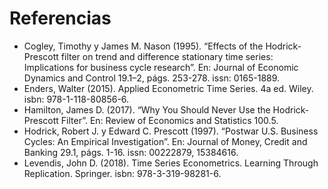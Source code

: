 # Referencias

* Cogley, Timothy y James M. Nason (1995). “Effects of the Hodrick-Prescott filter on trend and difference stationary time series: Implications for business cycle research”. En: Journal of Economic Dynamics and Control 19.1–2, págs. 253-278. issn: 0165-1889.
* Enders, Walter (2015). Applied Econometric Time Series. 4a ed. Wiley. isbn: 978-1-118-80856-6.
* Hamilton, James D. (2017). “Why You Should Never Use the Hodrick-Prescott Filter”. En: Review of Economics and Statistics 100.5.
* Hodrick, Robert J. y Edward C. Prescott (1997). “Postwar U.S. Business Cycles: An Empirical Investigation”. En: Journal of Money, Credit and Banking 29.1, págs. 1-16. issn: 00222879, 15384616.
* Levendis, John D. (2018). Time Series Econometrics. Learning Through Replication. Springer. isbn: 978-3-319-98281-6.